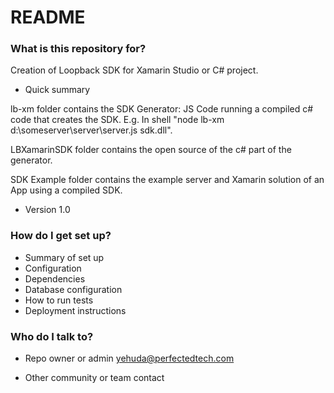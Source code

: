 # README #

### What is this repository for? ###

Creation of Loopback SDK for Xamarin Studio or C# project.

* Quick summary

lb-xm folder contains the SDK Generator: JS Code running a compiled c# code that creates the SDK.
E.g. In shell "node lb-xm d:\someserver\server\server.js sdk.dll".

LBXamarinSDK folder contains the open source of the c# part of the generator.

SDK Example folder contains the example server and Xamarin solution of an App using a compiled SDK.


* Version 1.0

### How do I get set up? ###

* Summary of set up
* Configuration
* Dependencies
* Database configuration
* How to run tests
* Deployment instructions

### Who do I talk to? ###

* Repo owner or admin
yehuda@perfectedtech.com

* Other community or team contact